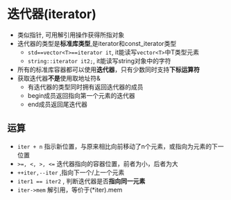 # 迭代器(iterator)

- 类似指针, 可用解引用操作获得所指对象
- 迭代器的类型是**标准库类型**,是iterator和const_iterator类型
  - `std==vector<T>==iterator it`, it能读写`vector<T>`中T类型元素
  - `string::iterator it2;`, it能读写string对象中的字符
- 所有的标准库容器都可以使用**迭代器**，只有少数同时支持**下标运算符**
- 获取迭代器**不是**使用取地址符&
  - 有迭代器的类型同时拥有返回迭代器的成员
  - begin成员返回指向第一个元素的迭代器
  - end成员返回尾迭代器
	
## 运算
	
- `iter + n` 指示新位置，与原来相比向前移动了n个元素，或指向为元素的下一位置
- `>=, <, >, <=` 迭代器指向的容器位置，前者为小，后者为大
- `++iter,--iter` ,指向下一个/上一个元素
- `iter1 == iter2` , 判断迭代器是否**指向同一元素**
- `iter->mem` 解引用，等价于(*iter).mem